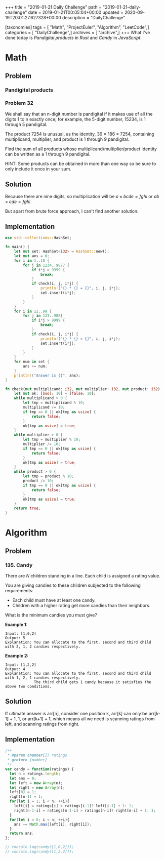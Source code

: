+++
title = "2019-01-21 Daily Challenge"
path = "2019-01-21-daily-challenge"
date = 2019-01-21T00:05:04+00:00
updated = 2020-09-19T20:01:27.627328+00:00
description = "DailyChallenge"

[taxonomies]
tags = [ "Math", "ProjectEuler", "Algorithm", "LeetCode",]
categories = [ "DailyChallenge",]
archives = [ "archive",]
+++
What I've done today is *Pandigital products* in *Rust* and *Candy* in *JavaScript*.

<!-- more -->

# Math

## Problem

### Pandigital products

### Problem 32

We shall say that an n-digit number is pandigital if it makes use of all the digits 1 to n exactly once; for example, the 5-digit number, 15234, is 1 through 5 pandigital.

The product 7254 is unusual, as the identity, 39 × 186 = 7254, containing multiplicand, multiplier, and product is 1 through 9 pandigital.

Find the sum of all products whose multiplicand/multiplier/product identity can be written as a 1 through 9 pandigital.

HINT: Some products can be obtained in more than one way so be sure to only include it once in your sum.

## Solution

Because there are nine digits, so multiplication will be $a\times bcde=fghi$ or $ab\times cde=fghi$.

But apart from brute force approach, I can't find another solution.

## Implementation

```rust
use std::collections::HashSet;

fn main() {
    let mut set: HashSet<i32> = HashSet::new();
    let mut ans = 0;
    for i in 1..10 {
        for j in 1234..9877 {
            if i*j > 9999 {
                break;
            }
            if check(i, j, i*j) {
                println!("{} * {} = {}", i, j, i*j);
                set.insert(i*j);
            }
        }
    }
    for i in 12..99 {
        for j in 123..988{
            if i*j > 9999 {
                break;
            }
            if check(i, j, i*j) {
                println!("{} * {} = {}", i, j, i*j);
                set.insert(i*j);
            }
        }
    }
    for num in set {
        ans += num;
    }
    println!("Answer is {}", ans);
}

fn check(mut multiplicand: i32, mut multiplier: i32, mut product: i32) -> bool {
    let mut ok: [bool; 10] = [false; 10];
    while multiplicand > 0 {
        let tmp = multiplicand % 10;
        multiplicand /= 10;
        if tmp == 0 || ok[tmp as usize] {
            return false;
        }
        ok[tmp as usize] = true;
    }
    while multiplier > 0 {
        let tmp = multiplier % 10;
        multiplier /= 10;
        if tmp == 0 || ok[tmp as usize] {
            return false;
        }
        ok[tmp as usize] = true;
    }
    while product > 0 {
        let tmp = product % 10;
        product /= 10;
        if tmp == 0 || ok[tmp as usize] {
            return false;
        }
        ok[tmp as usize] = true;
    }
    return true;
}

```

# Algorithm

## Problem

### 135. Candy

There are *N* children standing in a line. Each child is assigned a rating value.

You are giving candies to these children subjected to the following requirements:

- Each child must have at least one candy.
- Children with a higher rating get more candies than their neighbors.

What is the minimum candies you must give?

**Example 1:**

```
Input: [1,0,2]
Output: 5
Explanation: You can allocate to the first, second and third child with 2, 1, 2 candies respectively.
```

**Example 2:**

```
Input: [1,2,2]
Output: 4
Explanation: You can allocate to the first, second and third child with 1, 2, 1 candies respectively.
             The third child gets 1 candy because it satisfies the above two conditions.
```

## Solution

If ultimate answer is arr[n], consider one position k, arr[k] can only be arr[k-1] + 1, 1, or arr[k+1] + 1, which means all we need is scanning ratings from left, and scanning ratings from right.

## Implementation

```js
/**
 * @param {number[]} ratings
 * @return {number}
 */
var candy = function(ratings) {
  let n = ratings.length;
  let ans = 0;
  let left = new Array(n);
  let right = new Array(n);
  left[0] = 1;
  right[n-1] = 1;
  for(let i = 1; i < n; ++i){
    left[i] = ratings[i] > ratings[i-1]? left[i-1] + 1: 1;
    right[n-1-i] = ratings[n-1-i] > ratings[n-i]? right[n-i] + 1: 1;
  }
  for(let i = 0; i < n; ++i){
    ans += Math.max(left[i], right[i]);
  }
  return ans;
};

// console.log(candy([1,0,2]));
// console.log(candy([1,2,2]));
```